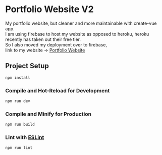 # Portfolio Website V2

My portfolio website, but cleaner and more maintainable with create-vue app.\
I am using firebase to host my website as opposed to heroku, heroku recently has taken out their free tier.\
So I also moved my deployment over to firebase,\
link to my website -> [Portfolio Website](https://portfolio-website-v2-7909b.firebaseapp.com/)

## Project Setup

```sh
npm install
```

### Compile and Hot-Reload for Development

```sh
npm run dev
```

### Compile and Minify for Production

```sh
npm run build
```

### Lint with [ESLint](https://eslint.org/)

```sh
npm run lint
```
